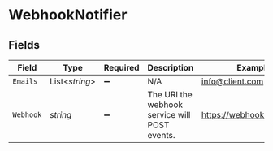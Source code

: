 # WebhookNotifier


## Fields

| Field                                         | Type                                          | Required                                      | Description                                   | Example                                       |
| --------------------------------------------- | --------------------------------------------- | --------------------------------------------- | --------------------------------------------- | --------------------------------------------- |
| `Emails`                                      | List<*string*>                                | :heavy_minus_sign:                            | N/A                                           | info@client.com                               |
| `Webhook`                                     | *string*                                      | :heavy_minus_sign:                            | The URI the webhook service will POST events. | https://webhook.client.com                    |